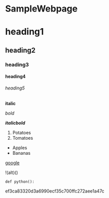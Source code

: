 # SampleWebpage
# heading1

## heading2

### heading3

#### heading4

###### heading5

**italic**

*bold*

***italicbold***

1. Potatoes
2. Tomatoes

- Apples
- Bananas

[google](https://www.google.com/)

!(alt)()

`def python():`

ef3ca83320d3a6990ecf35c700ffc272aee1a47c 

